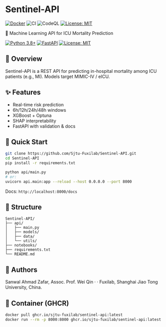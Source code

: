 # Sentinel-API

<!-- badges: start -->
[![Docker](https://img.shields.io/badge/container-GHCR-blue)](https://ghcr.io/sjtu-fuxilab/sentinel-api)
![CI](https://github.com/Sjtu-Fuxilab/Sentinel-API/actions/workflows/ci.yml/badge.svg?branch=main)
![CodeQL](https://github.com/Sjtu-Fuxilab/Sentinel-API/actions/workflows/codeql.yml/badge.svg?branch=main)
[![License: MIT](https://img.shields.io/badge/License-MIT-yellow.svg)](LICENSE)
<!-- badges: end -->


🏥 Machine Learning API for ICU Mortality Prediction

[![Python 3.8+](https://img.shields.io/badge/python-3.8+-blue.svg)](https://www.python.org/downloads/)
[![FastAPI](https://img.shields.io/badge/FastAPI-0.104+-green.svg)](https://fastapi.tiangolo.com/)
[![License: MIT](https://img.shields.io/badge/License-MIT-yellow.svg)](https://opensource.org/licenses/MIT)

## 🎯 Overview
Sentinel-API is a REST API for predicting in-hospital mortality among ICU patients (e.g., MI). Models target MIMIC-IV / eICU.

## ✨ Features
- Real-time risk prediction
- 6h/12h/24h/48h windows
- XGBoost + Optuna
- SHAP interpretability
- FastAPI with validation & docs

## 🚀 Quick Start

```bash
git clone https://github.com/Sjtu-Fuxilab/Sentinel-API.git
cd Sentinel-API
pip install -r requirements.txt
```

```bash
python api/main.py
# or:
uvicorn api.main:app --reload --host 0.0.0.0 --port 8000
```

Docs: `http://localhost:8000/docs`

## 📁 Structure
```
Sentinel-API/
├── api/
│   ├── main.py
│   ├── models/
│   ├── data/
│   └── utils/
├── notebooks/
├── requirements.txt
└── README.md
```

## 👥 Authors
Sanwal Ahmad Zafar, Assoc. Prof. Wei Qin · · Fuxilab, Shanghai Jiao Tong University, China. 
## 🐳 Container (GHCR)

```bash
docker pull ghcr.io/sjtu-fuxilab/sentinel-api:latest
docker run --rm -p 8000:8000 ghcr.io/sjtu-fuxilab/sentinel-api:latest
```
